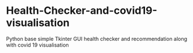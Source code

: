 # Health-Checker-and-covid19-visualisation
Python base simple Tkinter GUI health checker and recommendation along with covid 19 visualisation  
